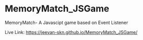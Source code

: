# MemoryMatch_JSGame

MemoryMatch- A Javascipt game based on Event Listener

Live Link: https://jeevan-skn.github.io/MemoryMatch_JSGame/
